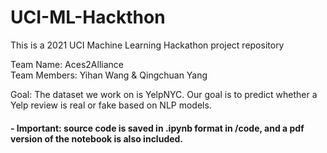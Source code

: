# UCI-ML-Hackthon
This is a 2021 UCI Machine Learning Hackathon project repository  

Team Name: Aces2Alliance  
Team Members: Yihan Wang & Qingchuan Yang  

Goal: The dataset we work on is YelpNYC. Our goal is to predict whether a Yelp review is real or fake based on NLP models.  

#### - Important: source code is saved in .ipynb format in /code, and a pdf version of the notebook is also included.

